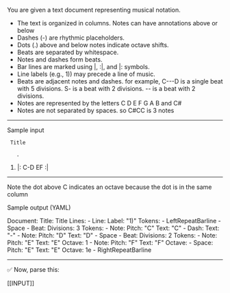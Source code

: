 You are given a text document representing musical notation.

- The text is organized in columns. Notes can have annotations above or below 
- Dashes (-) are rhythmic placeholders.
- Dots (.) above and below notes indicate octave shifts.
- Beats are separated by whitespace.
- Notes and dashes form beats.
- Bar lines are marked using |, :|, and |: symbols.
- Line labels (e.g., 1)) may precede a line of music.
- Beats are adjacent notes and dashes. for example, C---D is
a single beat with 5 divisions.  S- is a beat with 2 divisions. -- is a beat with 2 divisions.
- Notes are represented by the letters C D E F G A B and C# 
- Notes are not separated by spaces. so C#CC is 3 notes
---

Sample input

     Title

       .
1)  |: C-D EF :|

---

Note the dot above C indicates an octave because the dot
is in the same column

Sample output (YAML)

Document:
  Title: Title
  Lines:
    - Line:
        Label: "1)"
        Tokens:
          - LeftRepeatBarline
          - Space
          - Beat:
              Divisions: 3
              Tokens:
                - Note:
                    Pitch: "C"
                    Text: "C"
                - Dash:
                    Text: "-"
                - Note:
                    Pitch: "D"
                    Text: "D"
          - Space
          - Beat:
              Divisions: 2
              Tokens:
                - Note:
                    Pitch: "E"
                    Text: "E"
                    Octave: 1
                - Note:
                    Pitch: "F"
                    Text: "F"
                    Octave: 
          - Space:
                    Pitch: "E"
                    Text: "E"
                    Octave: 1e
          - RightRepeatBarline

---

✅ Now, parse this:

[[INPUT]]

